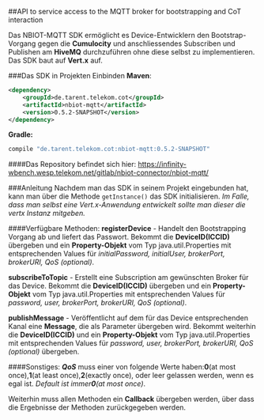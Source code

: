 ##API to service access to the MQTT broker for bootstrapping and CoT interaction

Das NBIOT-MQTT SDK ermöglicht es Device-Entwicklern den Bootstrap-Vorgang gegen die **Cumulocity** 
und anschliessendes Subscriben und Publishen am **HiveMQ** durchzuführen ohne diese selbst zu implementieren. 
Das SDK baut auf **Vert.x** auf.

###Das SDK in Projekten Einbinden
**Maven**:
```xml
<dependency>
    <groupId>de.tarent.telekom.cot</groupId>
    <artifactId>nbiot-mqtt</artifactId>
    <version>0.5.2-SNAPSHOT</version>    
</dependency>
```
 
**Gradle:**
```groovy
compile "de.tarent.telekom.cot:nbiot-mqtt:0.5.2-SNAPSHOT"
```

####Das Repository befindet sich hier:
https://infinity-wbench.wesp.telekom.net/gitlab/nbiot-connector/nbiot-mqtt/


###Anleitung
Nachdem man das SDK in seinem Projekt eingebunden hat, kann man über die Methode `getInstance()` das SDK initialisieren.
_Im Falle, dass man selbst eine Vert.x-Anwendung entwickelt sollte man dieser die vertx Instanz mitgeben._

####Verfügbare Methoden:
**registerDevice** - Handelt den Bootstrapping Vorgang ab und liefert das Passwort. Bekommt die **DeviceID(ICCID)** übergeben 
und ein **Property-Objekt** vom Typ java.util.Properties mit entsprechenden Values für _initialPassword, initialUser, brokerPort, brokerURI, QoS (optional)_.

**subscribeToTopic** - Erstellt eine Subscription am gewünschten Broker für das Device. Bekommt die **DeviceID(ICCID)** übergeben 
und ein **Property-Objekt** vom Typ java.util.Properties mit entsprechenden Values für _password, user, brokerPort, brokerURI, QoS (optional)_.

**publishMessage** - Veröffentlicht auf dem für das Device entsprechenden Kanal eine **Message**, die als Parameter übergeben wird. 
Bekommt weiterhin die **DeviceID(ICCID)** und ein **Property-Objekt** vom Typ java.util.Properties mit entsprechenden Values für _password, user, brokerPort, 
brokerURI, QoS (optional)_ übergeben.

####Sonstiges:
_**QoS**_ muss einer von folgende Werte haben:**0**(at most once),**1**(at least once),**2**(exactly once), oder leer gelassen werden, wenn es egal ist. _Default ist immer**0**(at most once)_. 

Weiterhin muss allen Methoden ein **Callback** übergeben werden, über dass die Ergebnisse der Methoden zurückgegeben werden.
